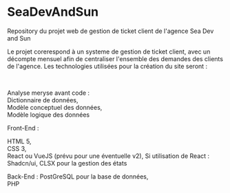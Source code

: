 # SeaDevAndSun
Repository du projet web de gestion de ticket client de l'agence Sea Dev and Sun

Le projet corerespond à un systeme de gestion de ticket client, avec un décompte mensuel afin de centraliser l'ensemble des demandes des clients de l'agence.
Les technologies utilisées pour la création du site seront :

<br>

Analyse meryse avant code :
<br>
Dictionnaire de données,
<br>
Modèle conceptuel des données,
<br>
Modèle logique des données
<br>


Front-End :

HTML 5,
<br>
CSS 3,
<br>
React ou VueJS (prévu pour une éventuelle v2),
Si utilisation de React : Shadcn/ui,
CLSX pour la gestion des états
<br>

Back-End : 
PostGreSQL pour la base de données,
<br>
PHP
